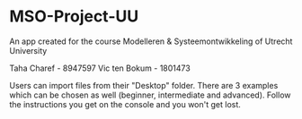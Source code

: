 # MSO-Project-UU
An app created for the course Modelleren &amp; Systeemontwikkeling of Utrecht University

Taha Charef - 8947597
Vic ten Bokum - 1801473

Users can import files from their "Desktop" folder. There are 3 examples which can be chosen as well (beginner, intermediate and advanced). Follow the instructions you get on the console and you won't get lost.
